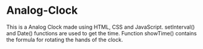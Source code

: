 # Analog-Clock

This is a Analog Clock made using HTML, CSS and JavaScript.
setInterval() and Date() functions are used to get the time. Function showTime() contains the formula for rotating the hands of the clock. 
